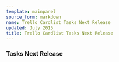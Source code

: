 ```yaml
---
template: mainpanel
source_form: markdown
name: Trello Cardlist Tasks Next Release
updated: July 2015
title: Trello Cardlist Tasks Next Release
---
```

### Tasks Next Release

